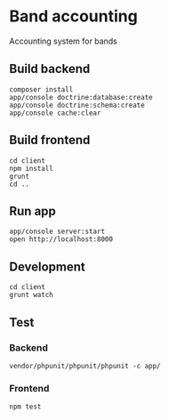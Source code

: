 # Band accounting

Accounting system for bands

## Build backend

```
composer install
app/console doctrine:database:create
app/console doctrine:schema:create
app/console cache:clear
```

## Build frontend

```
cd client
npm install
grunt
cd ..
```

## Run app

```
app/console server:start
open http://localhost:8000
```

## Development

```
cd client
grunt watch
```

## Test

### Backend
```
vendor/phpunit/phpunit/phpunit -c app/
```

### Frontend
```
npm test
```
